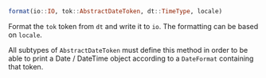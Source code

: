 ```julia
format(io::IO, tok::AbstractDateToken, dt::TimeType, locale)
```

Format the `tok` token from `dt` and write it to `io`. The formatting can be based on `locale`.

All subtypes of `AbstractDateToken` must define this method in order to be able to print a Date / DateTime object according to a `DateFormat` containing that token.
